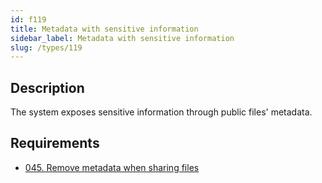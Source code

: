 ```yaml
---
id: f119
title: Metadata with sensitive information
sidebar_label: Metadata with sensitive information
slug: /types/119
---
```


## Description

The system exposes sensitive information through public files' metadata.

## Requirements

- [045. Remove metadata when sharing files](/criteria/files/045)
